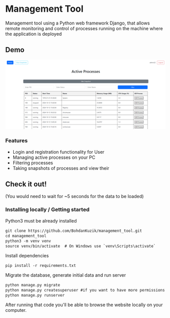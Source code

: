 # Management Tool

Management tool using a Python web framework Django, that allows remote monitoring and control of processes running on the machine where the application is deployed

## Demo
![Website Interface](demo.png)


### Features

* Login and registration functionality for User
* Managing active processes on your PC
* Filtering processes
* Taking snapshots of processes and view their


## Check it out!

(You would need to wait for ~5 seconds for the data to be loaded)


### Installing locally / Getting started

Python3 must be already installed

```shell
git clone https://github.com/BohdanKuzik/management_tool.git
cd management_tool
python3 -m venv venv
source venv/bin/activate  # On Windows use `venv\Scripts\activate`
```
Install dependencies
```shell
pip install -r requirements.txt
```

Migrate the database, generate initial data and run server
```shell
python manage.py migrate
python manage.py createsuperuser #if you want to have more permissions 
python manage.py runserver
```

After running that code you'll be able to browse the website locally on your computer.
